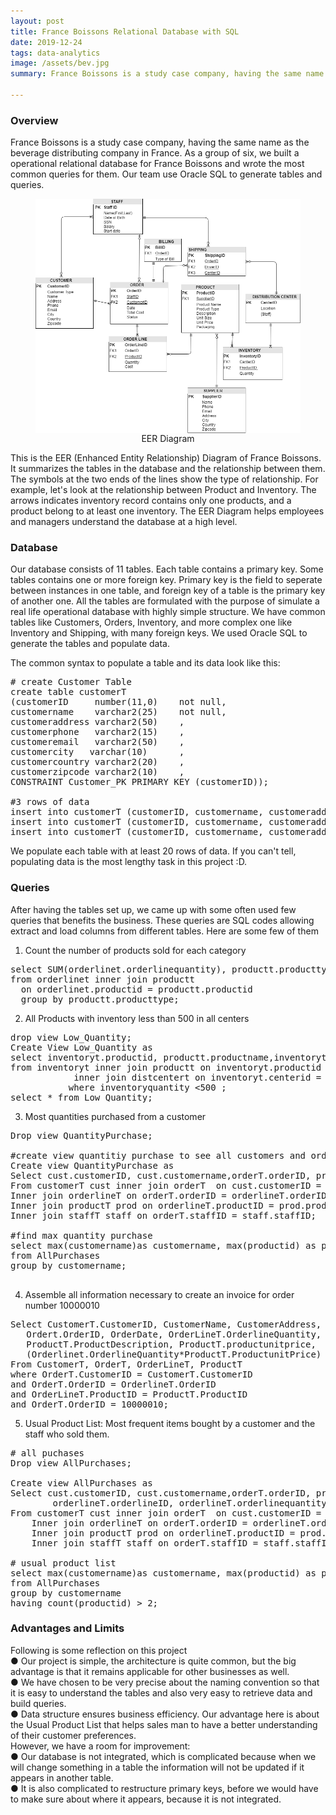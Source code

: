 ```yaml
---
layout: post
title: France Boissons Relational Database with SQL
date: 2019-12-24
tags: data-analytics
image: /assets/bev.jpg
summary: France Boissons is a study case company, having the same name as the beverage distributing company in France. As a group of six, we built a operational relational database for France Boissons and wrote the most common queries for them. Our team use Oracle SQL to generate tables and queries.</br></br> Our database consists of 11 tables. Each table contains a primary key. Some tables contains one or more foreign key. Primary key is the field to seperate between instances in one table, and foreign key of a table is the primary key of another one. All the tables are formulated with the purpose of simulate a real life operational database with highly simple structure. We have common tables like Customers, Orders, Inventory, and more complex one like Inventory and Shipping, with many foreign keys. We used Oracle SQL to generate the tables and populate data.

---
```


### Overview
France Boissons is a study case company, having the same name as the beverage distributing company in France. As a group of six, we built a operational relational database for France Boissons and wrote the most common queries for them. Our team use Oracle SQL to generate tables and queries.

<figure align="center">
	<img align="center", src="/assets/diagram.png", width= "600" >
	<figcaption> 
  		EER Diagram
	</figcaption>
</figure>

This is the EER (Enhanced Entity Relationship) Diagram of France Boissons. It summarizes the tables in the database and the relationship between them. The symbols at the two ends of the lines show the type of relationship. For example, let's look at the relationship between Product and Inventory. The arrows indicates inventory record contains only one products, and a product belong to at least one inventory. The EER Diagram helps employees and managers understand the database at a high level.

### Database
Our database consists of 11 tables. Each table contains a primary key. Some tables contains one or more foreign key. Primary key is the field to seperate between instances in one table, and foreign key of a table is the primary key of another one. All the tables are formulated with the purpose of simulate a real life operational database with highly simple structure. We have common tables like Customers, Orders, Inventory, and more complex one like Inventory and Shipping, with many foreign keys. We used Oracle SQL to generate the tables and populate data.

The common syntax to populate a table and its data look like this:
<pre>
# create Customer Table
create table customerT
(customerID     number(11,0)    not null,
customername    varchar2(25)    not null,
customeraddress varchar2(50)    ,
customerphone   varchar2(15)    ,
customeremail   varchar2(50)    ,
customercity   varchar(10)      ,
customercountry varchar2(20)    ,
customerzipcode varchar2(10)    ,
CONSTRAINT Customer_PK PRIMARY KEY (customerID));

#3 rows of data
insert into customerT (customerID, customername, customeraddress, customerphone, customeremail, customercity, customercountry, customerzipcode) values (120000001, 'Mon Petite Café', '33684 Tennyson Drive', '8636314376', 'lwallege0@mozilla.com', 'Nice', 'France', 65061);
insert into customerT (customerID, customername, customeraddress, customerphone, customeremail, customercity, customercountry, customerzipcode) values (120000002, 'Le Cinq', '14736 Troy Junction', '2403219237', 'drawdall1@homestead.com', 'Paris', 'France', 75006);
insert into customerT (customerID, customername, customeraddress, customerphone, customeremail, customercity, customercountry, customerzipcode) values (120000003, 'L Unic Bar', '64 Lien Alley', '3167427266', 'gdevereux2@goo.gl', 'Paris', 'France', 75001);
</pre>

We populate each table with at least 20 rows of data. If you can't tell, populating data is the most lengthy task in this project :D.

### Queries
After having the tables set up, we came up with some often used few queries that benefits the business. These queries are SQL codes allowing extract and load columns from different tables. Here are some few of them

1. Count the number of products sold for each category  
<pre>
select SUM(orderlinet.orderlinequantity), productt.producttype
from orderlinet inner join productt
  on orderlinet.productid = productt.productid 
  group by productt.producttype;
</pre>

2. All Products with inventory less than 500 in all centers  
<pre>
drop view Low_Quantity;
Create View Low_Quantity as
select inventoryt.productid, productt.productname,inventoryt.inventoryquantity, centerlocation, distcentert.centerid 
from inventoryt inner join productt on inventoryt.productid = productt.productid
            inner join distcentert on inventoryt.centerid = distcentert.centerid   
           where inventoryquantity <500 ; 
select * from Low_Quantity;
</pre>

3. Most quantities purchased from a customer  
<pre>
Drop view QuantityPurchase;

#create view quantitiy purchase to see all customers and orders
Create view QuantityPurchase as
Select cust.customerID, cust.customername,orderT.orderID, prod.productID, prod.productname,prod.productdescription, staff.staffID, staff.staffname, orderlineT.orderlineID, orderlineT.orderlinequantity quantity
From customerT cust inner join orderT  on cust.customerID = orderT.customerID
Inner join orderlineT on orderT.orderID = orderlineT.orderID
Inner join productT prod on orderlineT.productID = prod.productID
Inner join staffT staff on orderT.staffID = staff.staffID;

#find max quantity purchase
select max(customername)as customername, max(productid) as productid, max(productname) as productname, max(quantity) MaxQuantityPurchased
from AllPurchases
group by customername;

</pre>

4. Assemble all information necessary to create an invoice for order number 10000010  
<pre>
Select CustomerT.CustomerID, CustomerName, CustomerAddress,
   Ordert.OrderID, OrderDate, OrderLineT.OrderlineQuantity, 
   ProductT.ProductDescription, ProductT.productunitprice,
   (Orderlinet.OrderlineQuantity*ProductT.ProductunitPrice) Subtotalprice
From CustomerT, OrderT, OrderLineT, ProductT
where OrderT.CustomerID = CustomerT.CustomerID
and OrderT.OrderID = OrderlineT.OrderID
and OrderLineT.ProductID = ProductT.ProductID
and OrderT.OrderID = 10000010;
</pre>

5. Usual Product List: Most frequent items bought by a customer and the staff who sold them.  
<pre>
# all puchases
Drop view AllPurchases;

Create view AllPurchases as
Select cust.customerID, cust.customername,orderT.orderID, prod.productID, prod.productname,prod.productdescription, staff.staffID, staff.staffname, 
        orderlineT.orderlineID, orderlineT.orderlinequantity quantity
From customerT cust inner join orderT  on cust.customerID = orderT.customerID
	Inner join orderlineT on orderT.orderID = orderlineT.orderID
	Inner join productT prod on orderlineT.productID = prod.productID
	Inner join staffT staff on orderT.staffID = staff.staffID;

# usual product list
select max(customername)as customername, max(productid) as productid, max(productname) as productname,max(productdescription) as productdescription, max(staffID)as staffID, max(staffname) as salesman, count(productid) TimePurchased, round(avg(quantity),0) AverageQuantityPurchased
from AllPurchases
group by customername
having count(productid) > 2;
</pre>

### Advantages and Limits
Following is some reflection on this project  
●	Our project is simple, the architecture is quite common, but the big advantage is that it remains applicable for other businesses as well.  
●	We have chosen to be very precise about the naming convention so that it is easy to understand the tables and also very easy to retrieve data and build queries.  
●	Data structure ensures business efficiency. Our advantage here is about the Usual Product List that helps sales man to have a better understanding of their customer preferences.  
However, we have a room for improvement:  
●	Our database is not integrated, which is complicated because when we will change something in a table the information will not be updated if it appears in another table.  
●	It is also complicated to restructure primary keys, before we would have to make sure about where it appears, because it is not integrated.  
 
